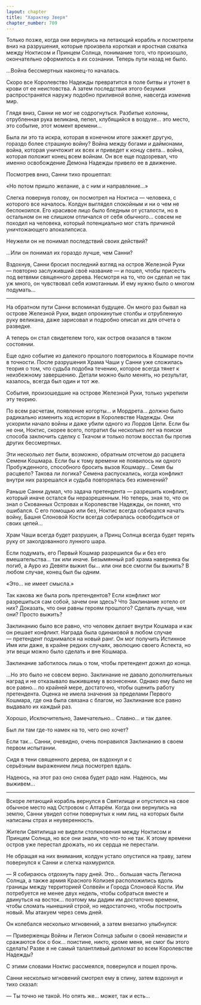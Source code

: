 ```yaml
---
layout: chapter
title: "Характер Зверя"
chapter_number: 709
---
```


Только позже, когда они вернулись на летающий корабль и посмотрели вниз на разрушения, которые произвела короткая и яростная схватка между Ноктисом и Принцем Солнца, понимание того, что произошло, окончательно оформилось в их сознании. Теперь пути назад не было.

...Война бессмертных наконец-то началась.

Скоро все Королевство Надежды превратится в поле битвы и утонет в крови от ее неистовства. А затем последствия этого безумия распространятся наружу подобно приливной волне, навсегда изменив мир.

Глядя вниз, Санни не мог не содрогнуться. Разбитые колонны, отрубленная рука великана, пепел, клубящийся в воздухе... это место, это событие, этот момент времени...

Была ли это та искра, которая в конечном итоге зажжет другую, гораздо более страшную войну? Война между богами и даймонами, война, которая уничтожит их всех и приведет к концу света... война, которая положит конец всем войнам. Он все еще подозревал, что именно освобождение Демона Надежды привело ее в движение.

Посмотрев вниз, Санни тихо прошептал:

«Но потом пришло желание, а с ним и направление...»

Слегка повернув голову, он посмотрел на Ноктиса — человека, с которого все началось. Колдун выглядел спокойным и ни о чем не беспокоился. Его красивое лицо было бледным от усталости, но в остальном он не слишком отличался от себя обычного... совсем не походил на человека, который потенциально мог стать причиной уничтожающего апокалипсиса.

Неужели он не понимал последствий своих действий?

...Или он понимал их гораздо лучше, чем Санни?

Вздохнув, Санни бросил последний взгляд на остров Железной Руки — повторно заслуживший своё название — и пошел, чтобы присесть под ветвями священного дерева. Несмотря на то, что он сделал не так уж много, он чувствовал себя измотанным. И ему нужно было о многом подумать...

***

На обратном пути Санни вспоминал будущее. Он много раз бывал на острове Железной Руки, видел опрокинутые столбы и отрубленную руку великана, даже зарисовал и подробно описал их для отчета о разведке.

А теперь он стал свидетелем того, как остров оказался в таком состоянии.

Еще одно событие из далекого прошлого повторилось в Кошмаре почти в точности. После разрушения Храма Чаши у Санни уже сложилась теория о том, что судьба подобна течению, которое всегда тянет к неизбежному завершению. Детали можно было менять, но результат, казалось, всегда был один и тот же.

События, произошедшие на острове Железной Руки, только укрепили эту теорию.

По всем расчетам, появление когорты... и Мордрета... должно было радикально изменить ход истории в Королевстве Надежды. Они ускорили начало войны и даже убили одного из Лордов Цепи. Если бы не они, Ноктис, скорее всего, потратил бы несколько лет на поиски способа заключить сделку с Ткачом и только потом восстал бы против других бессмертных.

Эти несколько лет были, возможно, обратным отсчетом до расцвета Семени Кошмара. Если бы к тому времени не появилось ни одного Пробужденного, способного бросить вызов Кошмару... Семя бы расцвело? Такова ли логика? Семена распускались, когда конфликт внутри них разрешался и судьба повторялась без изменений?

Раньше Санни думал, что задача претендента — разрешить конфликт, который иначе остался бы неразрешенным. Но теперь, зная то, что он знал о Скованных Островах и Королевстве Надежды, он понял, что ошибался. С его помощью или без, Ноктис всегда собирался начать войну, Башня Слоновой Кости всегда собиралась освободиться от своих цепей...

Храм Чаши всегда будет разрушен, а Принц Солнца всегда будет терять руку от заколдованного лунного шара.

Если подумать, его Первый Кошмар разрешился бы и без его вмешательства... так или иначе. Безымянный раб храма наверняка бы погиб, а Ауро из Девяти выжил бы... или они все смогли бы выжить? В любом случае, конец был бы одним.

«Это... не имеет смысла.»

Так какова же была роль претендентов? Если конфликт мог разрешиться сам собой, зачем они здесь? Что Заклинание хотело от них? Доказать, что они равны героям прошлого? Сделать лучше, чем они? Просто выжить?

Заклинанию было все равно, что человек делает внутри Кошмара и как он решает конфликт. Награда была одинаковой в любом случае — претендент поднимался на новый ранг. Он мог получить Истинное Имя или даже, в крайне редких случаях, эволюцию своего Аспекта, но эти вещи можно было сделать и вне Кошмара.

Заклинание заботилось лишь о том, чтобы претендент дожил до конца.

...Но это было не совсем верно. Заклинание не давало дополнительных наград и не отказывало выжившему в вознесении. Однако ему было не все равно... по крайней мере, достаточно, чтобы оценить работу претендента. Оценка не имела значения за пределами Первого Кошмара, где она была связана с благом, но Заклинание все равно выдавало их каждый раз.

Хорошо, Исключительно, Замечательно... Славно... и так далее.

Был ли там где-то намек на то, чего оно хочет?

Если так... Санни, очевидно, очень понравился Заклинанию в своем первом испытании.

Сидя в тени священного дерева, он вздохнул и с серьёзным выражением лица посмотрел вдаль.

Надеюсь, на этот раз оно снова будет радо нам. Надеюсь, мы выживем...

***

Вскоре летающий корабль вернулся в Святилище и опустился на свое обычное место над Островом с Алтарём. Когда они вернулись на землю, Санни увидел сотни повернутых к ним лиц, на которых были написаны страх и неуверенность.

Жители Святилища не видели столкновения между Ноктисом и Принцем Солнца, но все они знали, что что-то не так. К этому времени остров уже перестал дрожать, но их сердца не перестали.

Не обращая на них внимания, колдун устало опустился на траву, затем повернулся к Санни и слегка нахмурился.

— Я собираюсь отдохнуть пару дней. Это... большая часть Легиона Солнца, а также армия Красного Колизея расположились вдоль границы между территорией Солвейн и Города Слоновой Кости. Им потребуется не менее двух недель, чтобы собраться вместе и двинуться на восток... поэтому мы дадим им достаточно времени, чтобы сломать нынешний строй, но недостаточно, чтобы построить новый. Мы атакуем через семь дней.

Он колебался несколько мгновений, а затем внезапно улыбнулся:

— Приверженцы Войны и Легион Солнца забыли о своей ненависти и сражаются бок о бок... поистине, никто, кроме меня, не смог бы этого сделать! Разве я не самый талантливый дипломат во всем Королевстве Надежды?

С этими словами Ноктис рассмеялся, повернулся и пошел прочь.

Санни несколько мгновений смотрел ему в спину, затем вздохнул и тихо сказал:

— Ты точно не такой. Но опять же... может, так и есть...